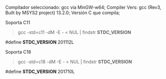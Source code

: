 Compilador seleccionado: gcc via MinGW-w64;
Compiler Vers: gcc (Rev3, Built by MSYS2 project) 13.2.0;
Versión C que compila; 

Soporta C11
>gcc -std=c11 -dM -E - < NUL | findstr __STDC_VERSION__
>
#define __STDC_VERSION__ 201112L

Soporta C18
>gcc -std=c18 -dM -E - < NUL | findstr __STDC_VERSION__
>
#define __STDC_VERSION__ 201710L
